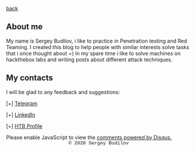 [back](/blog)


## About me

My name is Sergey Budilov, i like to practice in Penetration testing and Red Teaming. I created this blog to help people with similar interests solve tasks that i once thought about =) In my spare time i like to solve machines on hackthebox labs and writing posts about different attack techniques.

## My contacts
I will be glad to any feedback and suggestions:

[+] [Telegram](https://t.me/budilovsd)

[+] [LinkedIn](https://www.linkedin.com/in/sergey-budilov/)

[+] [HTB Profile](https://www.hackthebox.eu/home/users/profile/22706)

<div id="disqus_thread"></div>
<script>
(function() { // DON'T EDIT BELOW THIS LINE
var d = document, s = d.createElement('script');
s.src = 'https://hackitfaster-hopto-org.disqus.com/embed.js';
s.setAttribute('data-timestamp', +new Date());
(d.head || d.body).appendChild(s);
})();
</script>
<noscript>Please enable JavaScript to view the <a href="https://disqus.com/?ref_noscript">comments powered by Disqus.</a></noscript>

<style type="text/css">
 .block1 { 
  font-family: Lucida Console, Courier, monospace;
  font-size: small;
  text-align: center;
   } 
</style>
<div class="block1">&copy; 2020 Sergey Budilov</div>